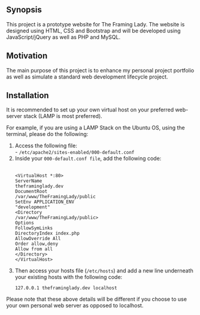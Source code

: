 <h2>Synopsis</h2>

<p>This project is a prototype website for The Framing Lady. The website is designed using HTML, CSS and Bootstrap and will be developed using JavaScript/jQuery as well as PHP and MySQL.</p>

<h2>Motivation</h2>

<p>The main purpose of this project is to enhance my personal project portfolio as well as simulate a standard web development lifecycle project.</p>

<h2>Installation</h2>

It is recommended to set up your own virtual host on your preferred web-server stack (LAMP is most preferred).

For example, if you are using a LAMP Stack on the Ubuntu OS, using the terminal, please do the following:

<ol>
<li>Access the following file:</li>
  - <code>/etc/apache2/sites-enabled/000-default.conf</code><br />

<li>Inside your <code>000-default.conf file</code>, add the following code:</li><br />

<code>&lt;VirtualHost *:80&gt;</code><br />
        <code>ServerName theframinglady.dev</code><br />
        <code>DocumentRoot /var/www/TheFramingLady/public</code><br />
        <code>SetEnv APPLICATION_ENV "development"</code><br />
        <code>&lt;Directory /var/www/TheFramingLady/public&gt;</code><br />
                  <code>Options FollowSymLinks</code><br />
                  <code>DirectoryIndex index.php</code><br />
                  <code>AllowOverride All</code><br />
                  <code>Order allow,deny</code><br />
                  <code>Allow from all</code><br />
        <code>&lt;/Directory&gt;</code><br />
<code>&lt;/VirtualHost&gt;</code>

<li>Then access your hosts file (<code>/etc/hosts</code>) and add a new line underneath your existing hosts with the following code:</li>

<code>127.0.0.1       theframinglady.dev localhost</code>
</ol>
<p>Please note that these above details will be different if you choose to use your own personal web server as opposed to localhost.</p>
